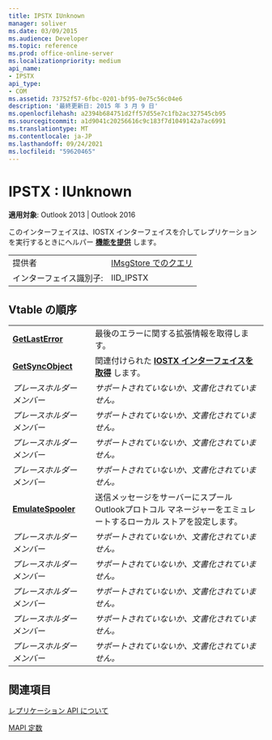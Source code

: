 ```yaml
---
title: IPSTX IUnknown
manager: soliver
ms.date: 03/09/2015
ms.audience: Developer
ms.topic: reference
ms.prod: office-online-server
ms.localizationpriority: medium
api_name:
- IPSTX
api_type:
- COM
ms.assetid: 73752f57-6fbc-0201-bf95-0e75c56c04e6
description: '最終更新日: 2015 年 3 月 9 日'
ms.openlocfilehash: a2394b684751d2ff57d55e7c1fb2ac327545cb95
ms.sourcegitcommit: a1d9041c20256616c9c183f7d1049142a7ac6991
ms.translationtype: MT
ms.contentlocale: ja-JP
ms.lasthandoff: 09/24/2021
ms.locfileid: "59620465"
---
```

# <a name="ipstx--iunknown"></a>IPSTX : IUnknown

  
  
**適用対象**: Outlook 2013 | Outlook 2016 
  
このインターフェイスは、IOSTX インターフェイスを介してレプリケーションを実行するときにヘルパー **[機能を提供](iostxiunknown.md)** します。 
  
|||
|:-----|:-----|
|提供者  <br/> |[IMsgStore でのクエリ](imsgstoreimapiprop.md) <br/> |
|インターフェイス識別子:  <br/> |IID_IPSTX  <br/> |
   
## <a name="vtable-order"></a>Vtable の順序

|||
|:-----|:-----|
|**[GetLastError](ipstx-getlasterror.md)** <br/> |最後のエラーに関する拡張情報を取得します。  <br/> |
|**[GetSyncObject](ipstx-getsyncobject.md)** <br/> |関連付けられた **[IOSTX インターフェイスを取得](iostxiunknown.md)** します。  <br/> |
| *プレースホルダー メンバー*  <br/> | *サポートされていないか、文書化されていません。*  <br/> |
| *プレースホルダー メンバー*  <br/> | *サポートされていないか、文書化されていません。*  <br/> |
| *プレースホルダー メンバー*  <br/> | *サポートされていないか、文書化されていません。*  <br/> |
| *プレースホルダー メンバー*  <br/> | *サポートされていないか、文書化されていません。*  <br/> |
|**[EmulateSpooler](ipstx-emulatespooler.md)** <br/> |送信メッセージをサーバーにスプールOutlookプロトコル マネージャーをエミュレートするローカル ストアを設定します。  <br/> |
| *プレースホルダー メンバー*  <br/> | *サポートされていないか、文書化されていません。*  <br/> |
| *プレースホルダー メンバー*  <br/> | *サポートされていないか、文書化されていません。*  <br/> |
| *プレースホルダー メンバー*  <br/> | *サポートされていないか、文書化されていません。*  <br/> |
| *プレースホルダー メンバー*  <br/> | *サポートされていないか、文書化されていません。*  <br/> |
| *プレースホルダー メンバー*  <br/> | *サポートされていないか、文書化されていません。*  <br/> |
   
## <a name="see-also"></a>関連項目



[レプリケーション API について](about-the-replication-api.md)
  
[MAPI 定数](mapi-constants.md)

